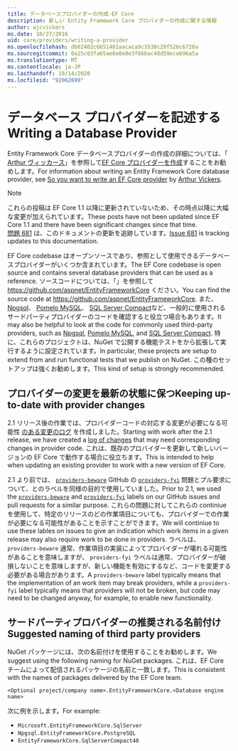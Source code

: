 ```yaml
---
title: データベースプロバイダーの作成-EF Core
description: 新しい Entity Framework Core プロバイダーの作成に関する情報
author: ajcvickers
ms.date: 10/27/2016
uid: core/providers/writing-a-provider
ms.openlocfilehash: db02402c6651401aacaca9c3538c29f526c6720a
ms.sourcegitcommit: 0a25c03fa65ae6e0e0e3f66bac48d59eceb96a5a
ms.translationtype: MT
ms.contentlocale: ja-JP
ms.lasthandoff: 10/14/2020
ms.locfileid: "92062699"
---
```

# <a name="writing-a-database-provider"></a><span data-ttu-id="0ab08-103">データベース プロバイダーを記述する</span><span class="sxs-lookup"><span data-stu-id="0ab08-103">Writing a Database Provider</span></span>

<span data-ttu-id="0ab08-104">Entity Framework Core データベースプロバイダーの作成の詳細については、「 [Arthur ヴィッカース](https://github.com/ajcvickers)」を参照して[EF Core プロバイダーを作成](https://blog.oneunicorn.com/2016/11/11/so-you-want-to-write-an-ef-core-provider/)することをお勧めします。</span><span class="sxs-lookup"><span data-stu-id="0ab08-104">For information about writing an Entity Framework Core database provider, see [So you want to write an EF Core provider](https://blog.oneunicorn.com/2016/11/11/so-you-want-to-write-an-ef-core-provider/) by [Arthur Vickers](https://github.com/ajcvickers).</span></span>

> [!NOTE]
> <span data-ttu-id="0ab08-105">これらの投稿は EF Core 1.1 以降に更新されていないため、その時点以降に大幅な変更が加えられています。</span><span class="sxs-lookup"><span data-stu-id="0ab08-105">These posts have not been updated since EF Core 1.1 and there have been significant changes since that time.</span></span>  
<span data-ttu-id="0ab08-106">[問題 681](https://github.com/dotnet/EntityFramework.Docs/issues/681) は、このドキュメントの更新を追跡しています。</span><span class="sxs-lookup"><span data-stu-id="0ab08-106">[Issue 681](https://github.com/dotnet/EntityFramework.Docs/issues/681) is tracking updates to this documentation.</span></span>

<span data-ttu-id="0ab08-107">EF Core codebase はオープンソースであり、参照として使用できるデータベースプロバイダーがいくつか含まれています。</span><span class="sxs-lookup"><span data-stu-id="0ab08-107">The EF Core codebase is open source and contains several database providers that can be used as a reference.</span></span> <span data-ttu-id="0ab08-108">ソースコードについては、「」を参照して <https://github.com/aspnet/EntityFrameworkCore> ください。</span><span class="sxs-lookup"><span data-stu-id="0ab08-108">You can find the source code at <https://github.com/aspnet/EntityFrameworkCore>.</span></span> <span data-ttu-id="0ab08-109">また、 [Npgsql](https://github.com/npgsql/Npgsql.EntityFrameworkCore.PostgreSQL)、 [Pomelo MySQL](https://github.com/PomeloFoundation/Pomelo.EntityFrameworkCore.MySql)、 [SQL Server Compact](https://github.com/ErikEJ/EntityFramework.SqlServerCompact)など、一般的に使用されるサードパーティプロバイダーのコードを確認すると役立つ場合もあります。</span><span class="sxs-lookup"><span data-stu-id="0ab08-109">It may also be helpful to look at the code for commonly used third-party providers, such as [Npgsql](https://github.com/npgsql/Npgsql.EntityFrameworkCore.PostgreSQL), [Pomelo MySQL](https://github.com/PomeloFoundation/Pomelo.EntityFrameworkCore.MySql), and [SQL Server Compact](https://github.com/ErikEJ/EntityFramework.SqlServerCompact).</span></span> <span data-ttu-id="0ab08-110">特に、これらのプロジェクトは、NuGet で公開する機能テストをから拡張して実行するように設定されています。</span><span class="sxs-lookup"><span data-stu-id="0ab08-110">In particular, these projects are setup to extend from and run functional tests that we publish on NuGet.</span></span> <span data-ttu-id="0ab08-111">この種のセットアップは強くお勧めします。</span><span class="sxs-lookup"><span data-stu-id="0ab08-111">This kind of setup is strongly recommended.</span></span>

## <a name="keeping-up-to-date-with-provider-changes"></a><span data-ttu-id="0ab08-112">プロバイダーの変更を最新の状態に保つ</span><span class="sxs-lookup"><span data-stu-id="0ab08-112">Keeping up-to-date with provider changes</span></span>

<span data-ttu-id="0ab08-113">2.1 リリース後の作業では、プロバイダーコードの対応する変更が必要になる可能性 [のある変更のログ](xref:core/providers/provider-log) を作成しました。</span><span class="sxs-lookup"><span data-stu-id="0ab08-113">Starting with work after the 2.1 release, we have created a [log of changes](xref:core/providers/provider-log) that may need corresponding changes in provider code.</span></span> <span data-ttu-id="0ab08-114">これは、既存のプロバイダーを更新して新しいバージョンの EF Core で動作する場合に役立ちます。</span><span class="sxs-lookup"><span data-stu-id="0ab08-114">This is intended to help when updating an existing provider to work with a new version of EF Core.</span></span>

<span data-ttu-id="0ab08-115">2.1 より前では、 [`providers-beware`](https://github.com/aspnet/EntityFrameworkCore/labels/providers-beware) GitHub の [`providers-fyi`](https://github.com/aspnet/EntityFrameworkCore/labels/providers-fyi) 問題とプル要求について、とのラベルを同様の目的で使用していました。</span><span class="sxs-lookup"><span data-stu-id="0ab08-115">Prior to 2.1, we used the [`providers-beware`](https://github.com/aspnet/EntityFrameworkCore/labels/providers-beware) and [`providers-fyi`](https://github.com/aspnet/EntityFrameworkCore/labels/providers-fyi) labels on our GitHub issues and pull requests for a similar purpose.</span></span> <span data-ttu-id="0ab08-116">これらの問題に対してこれらの continiue を使用して、特定のリリースのどの作業項目についても、プロバイダーでの作業が必要になる可能性があることを示すことができます。</span><span class="sxs-lookup"><span data-stu-id="0ab08-116">We will continiue to use these lables on issues to give an indication which work items in a given release may also require work to be done in providers.</span></span> <span data-ttu-id="0ab08-117">ラベルは、 `providers-beware` 通常、作業項目の実装によってプロバイダーが壊れる可能性があることを意味しますが、 `providers-fyi` ラベルは通常、プロバイダーが破損しないことを意味しますが、新しい機能を有効にするなど、コードを変更する必要がある場合があります。</span><span class="sxs-lookup"><span data-stu-id="0ab08-117">A `providers-beware` label typically means that the implementation of an work item may break providers, while a `providers-fyi` label typically means that providers will not be broken, but code may need to be changed anyway, for example, to enable new functionality.</span></span>

## <a name="suggested-naming-of-third-party-providers"></a><span data-ttu-id="0ab08-118">サードパーティプロバイダーの推奨される名前付け</span><span class="sxs-lookup"><span data-stu-id="0ab08-118">Suggested naming of third party providers</span></span>

<span data-ttu-id="0ab08-119">NuGet パッケージには、次の名前付けを使用することをお勧めします。</span><span class="sxs-lookup"><span data-stu-id="0ab08-119">We suggest using the following naming for NuGet packages.</span></span> <span data-ttu-id="0ab08-120">これは、EF Core チームによって配信されるパッケージの名前と一致します。</span><span class="sxs-lookup"><span data-stu-id="0ab08-120">This is consistent with the names of packages delivered by the EF Core team.</span></span>

`<Optional project/company name>.EntityFrameworkCore.<Database engine name>`

<span data-ttu-id="0ab08-121">次に例を示します。</span><span class="sxs-lookup"><span data-stu-id="0ab08-121">For example:</span></span>

* `Microsoft.EntityFrameworkCore.SqlServer`
* `Npgsql.EntityFrameworkCore.PostgreSQL`
* `EntityFrameworkCore.SqlServerCompact40`
